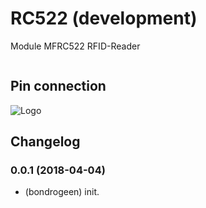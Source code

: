 # RC522 (development)

Module MFRC522 RFID-Reader



```lua


```

## Pin connection

![Logo](https://raw.githubusercontent.com/bondrogeen/RC522/master/scheme/esp8266.JPG)



## Changelog

### 0.0.1 (2018-04-04)
* (bondrogeen) init.